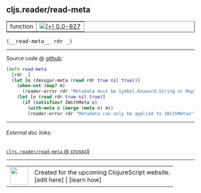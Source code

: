 ## cljs.reader/read-meta



 <table border="1">
<tr>
<td>function</td>
<td><a href="https://github.com/cljsinfo/cljs-api-docs/tree/0.0-927"><img valign="middle" alt="[+] 0.0-927" title="Added in 0.0-927" src="https://img.shields.io/badge/+-0.0--927-lightgrey.svg"></a> </td>
</tr>
</table>


 <samp>
(__read-meta__ rdr _)<br>
</samp>

---







Source code @ [github](https://github.com/clojure/clojurescript/blob/r1535/src/cljs/cljs/reader.cljs#L361-L369):

```clj
(defn read-meta
  [rdr _]
  (let [m (desugar-meta (read rdr true nil true))]
    (when-not (map? m)
      (reader-error rdr "Metadata must be Symbol,Keyword,String or Map"))
    (let [o (read rdr true nil true)]
      (if (satisfies? IWithMeta o)
        (with-meta o (merge (meta o) m))
        (reader-error rdr "Metadata can only be applied to IWithMetas")))))
```

<!--
Repo - tag - source tree - lines:

 <pre>
clojurescript @ r1535
└── src
    └── cljs
        └── cljs
            └── <ins>[reader.cljs:361-369](https://github.com/clojure/clojurescript/blob/r1535/src/cljs/cljs/reader.cljs#L361-L369)</ins>
</pre>

-->

---



###### External doc links:

[`cljs.reader/read-meta` @ crossclj](http://crossclj.info/fun/cljs.reader.cljs/read-meta.html)<br>

---

 <table>
<tr><td>
<img valign="middle" align="right" width="48px" src="http://i.imgur.com/Hi20huC.png">
</td><td>
Created for the upcoming ClojureScript website.<br>
[edit here] | [learn how]
</td></tr></table>

[edit here]:https://github.com/cljsinfo/cljs-api-docs/blob/master/cljsdoc/cljs.reader/read-meta.cljsdoc
[learn how]:https://github.com/cljsinfo/cljs-api-docs/wiki/cljsdoc-files

<!--

This information was too distracting to show to readers, but I'll leave it
commented here since it is helpful to:

- pretty-print the data used to generate this document
- and show how to retrieve that data



The API data for this symbol:

```clj
{:ns "cljs.reader",
 :name "read-meta",
 :type "function",
 :signature ["[rdr _]"],
 :source {:code "(defn read-meta\n  [rdr _]\n  (let [m (desugar-meta (read rdr true nil true))]\n    (when-not (map? m)\n      (reader-error rdr \"Metadata must be Symbol,Keyword,String or Map\"))\n    (let [o (read rdr true nil true)]\n      (if (satisfies? IWithMeta o)\n        (with-meta o (merge (meta o) m))\n        (reader-error rdr \"Metadata can only be applied to IWithMetas\")))))",
          :title "Source code",
          :repo "clojurescript",
          :tag "r1535",
          :filename "src/cljs/cljs/reader.cljs",
          :lines [361 369]},
 :full-name "cljs.reader/read-meta",
 :full-name-encode "cljs.reader/read-meta",
 :history [["+" "0.0-927"]]}

```

Retrieve the API data for this symbol:

```clj
;; from Clojure REPL
(require '[clojure.edn :as edn])
(-> (slurp "https://raw.githubusercontent.com/cljsinfo/cljs-api-docs/catalog/cljs-api.edn")
    (edn/read-string)
    (get-in [:symbols "cljs.reader/read-meta"]))
```

-->
